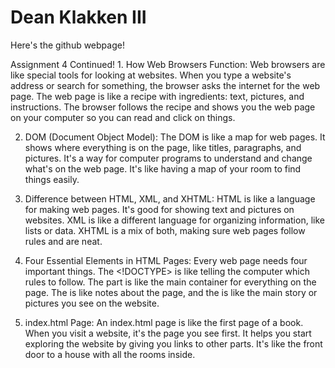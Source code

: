 <html>
<body>
<h1>Dean Klakken III</h1>
<p>Here's the github webpage!</p>
  Assignment 4 Continued! 
  1. How Web Browsers Function:
Web browsers are like special tools for looking at websites. When you type a website's address or search for something, the browser asks the internet for the web page. The web page is like a recipe with ingredients: text, pictures, and instructions. The browser follows the recipe and shows you the web page on your computer so you can read and click on things.

2. DOM (Document Object Model):
The DOM is like a map for web pages. It shows where everything is on the page, like titles, paragraphs, and pictures. It's a way for computer programs to understand and change what's on the web page. It's like having a map of your room to find things easily.

3. Difference between HTML, XML, and XHTML:
HTML is like a language for making web pages. It's good for showing text and pictures on websites. XML is like a different language for organizing information, like lists or data. XHTML is a mix of both, making sure web pages follow rules and are neat.

4. Four Essential Elements in HTML Pages:
Every web page needs four important things. The <!DOCTYPE> is like telling the computer which rules to follow. The <html> part is like the main container for everything on the page. The <head> is like notes about the page, and the <body> is like the main story or pictures you see on the website.

5. index.html Page:
An index.html page is like the first page of a book. When you visit a website, it's the page you see first. It helps you start exploring the website by giving you links to other parts. It's like the front door to a house with all the rooms inside.


</body>
</html>
